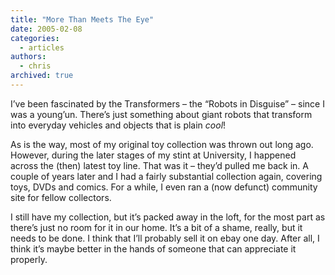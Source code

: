 ```yaml
---
title: "More Than Meets The Eye"
date: 2005-02-08
categories:
  - articles
authors:
  - chris
archived: true
---
```


I’ve been fascinated by the Transformers – the “Robots in Disguise” – since I was a young’un. There’s just something about giant robots that transform into everyday vehicles and objects that is plain _cool_!

As is the way, most of my original toy collection was thrown out long ago. However, during the later stages of my stint at University, I happened across the (then) latest toy line. That was it – they’d pulled me back in. A couple of years later and I had a fairly substantial collection again, covering toys, DVDs and comics. For a while, I even ran a (now defunct) community site for fellow collectors.

I still have my collection, but it’s packed away in the loft, for the most part as there’s just no room for it in our home. It’s a bit of a shame, really, but it needs to be done. I think that I’ll probably sell it on ebay one day. After all, I think it’s maybe better in the hands of someone that can appreciate it properly.
